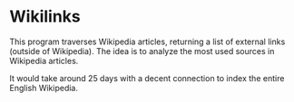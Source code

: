 # Wikilinks

This program traverses Wikipedia articles, returning a list of external links (outside of Wikipedia). The idea is to analyze the most used sources in Wikipedia articles.

It would take around 25 days with a decent connection to index the entire English Wikipedia.
